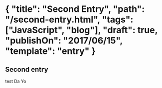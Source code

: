 {
  "title": "Second Entry",
  "path": "/second-entry.html",
  "tags": ["JavaScript", "blog"],
  "draft": true,
  "publishOn": "2017/06/15",
  "template": "entry"
}
======

## Second entry

test Da Yo
